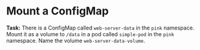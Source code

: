 # Mount a ConfigMap

**Task:** There is a ConfigMap called `web-server-data` in the `pink` namespace. Mount it as a volume to `/data` in a pod called `simple-pod` in the `pink` namespace. Name the volume `web-server-data-volume`.
